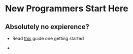 # New Programmers Start Here

## Absolutely no expierence?

- Read [this](readme/NewUser.md) guide one getting started

- 
